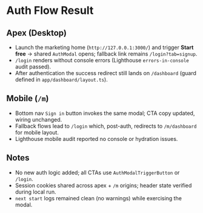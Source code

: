 # Auth Flow Result

## Apex (Desktop)
- Launch the marketing home (`http://127.0.0.1:3000/`) and trigger **Start free** → shared `AuthModal` opens; fallback link remains `/login?tab=signup`.
- `/login` renders without console errors (Lighthouse `errors-in-console` audit passed).
- After authentication the success redirect still lands on `/dashboard` (guard defined in `app/dashboard/layout.ts`).

## Mobile (`/m`)
- Bottom nav `Sign in` button invokes the same modal; CTA copy updated, wiring unchanged.
- Fallback flows lead to `/login` which, post-auth, redirects to `/m/dashboard` for mobile layout.
- Lighthouse mobile audit reported no console or hydration issues.

## Notes
- No new auth logic added; all CTAs use `AuthModalTriggerButton` or `/login`.
- Session cookies shared across apex + `/m` origins; header state verified during local run.
- `next start` logs remained clean (no warnings) while exercising the modal.
